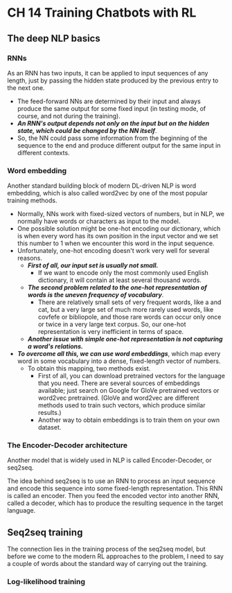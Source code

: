 # CH 14 Training Chatbots with RL

## The deep NLP basics

### RNNs

As an RNN has two inputs, it can be applied to input sequences of any length, just by passing the hidden state produced by the previous entry to the next one.

- The feed-forward NNs are determined by their input and always produce the same output for some fixed input (in testing mode, of course, and not during the training).
- ***An RNN's output depends not only on the input but on the hidden state, which could be changed by the NN itself***.
- So, the NN could pass some information from the beginning of the sequence to the end and produce different output for the same input in different contexts. 

### Word embedding

Another standard building block of modern DL-driven NLP is word embedding, which is also called word2vec by one of the most popular training methods. 

- Normally, NNs work with fixed-sized vectors of numbers, but in NLP, we normally have words or characters as input to the model.
- One possible solution might be one-hot encoding our dictionary, which is when every word has its own position in the input vector and we set this number to 1 when we encounter this word in the input sequence. 
- Unfortunately, one-hot encoding doesn't work very well for several reasons. 
  - ***First of all, our input set is usually not small.***
    - If we want to encode only the most commonly used English dictionary, it will contain at least several thousand words.
  - ***The second problem related to the one-hot representation of words is the uneven frequency of vocabulary***.
    - There are relatively small sets of very frequent words, like a and cat, but a very large set of much more rarely used words, like covfefe or bibliopole, and those rare words can occur only once or twice in a very large text corpus. So, our one-hot representation is very inefficient in terms of space.
  - ***Another issue with simple one-hot representation is not capturing a word's relations.***
- ***To overcome all this, we can use word embeddings***, which map every word in some vocabulary into a dense, fixed-length vector of numbers. 
  - To obtain this mapping, two methods exist.
    - First of all, you can download pretrained vectors for the language that you need. There are several sources of embeddings available; just search on Google for GloVe pretrained vectors or word2vec pretrained. (GloVe and word2vec are different methods used to train such vectors, which produce similar results.)
    - Another way to obtain embeddings is to train them on your own dataset. 

### The Encoder-Decoder architecture

Another model that is widely used in NLP is called Encoder-Decoder, or seq2seq.

The idea behind seq2seq is to use an RNN to process an input sequence and encode this sequence into some fixed-length representation. This RNN is called an encoder. Then you feed the encoded vector into another RNN, called a decoder, which has to produce the resulting sequence in the target language.

## Seq2seq training

The connection lies in the training process of the seq2seq model, but before we come to the modern RL approaches to the problem, I need to say a couple of words about the standard way of carrying out the training.

### Log-likelihood training

